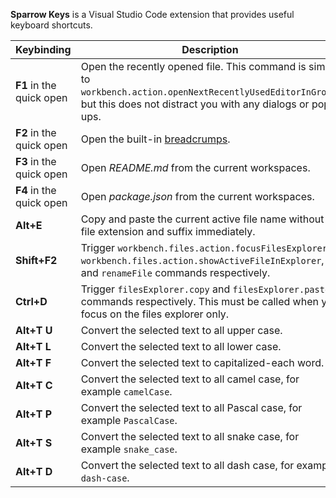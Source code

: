 **Sparrow Keys** is a Visual Studio Code extension that provides useful keyboard shortcuts.

|Keybinding|Description|
|---|---|
|**F1** in the quick open|Open the recently opened file. This command is similar to `workbench.action.openNextRecentlyUsedEditorInGroup`, but this does not distract you with any dialogs or pop-ups.|
|**F2** in the quick open|Open the built-in [breadcrumps](https://code.visualstudio.com/Docs/editor/editingevolved#_breadcrumbs).|
|**F3** in the quick open|Open _README.md_ from the current workspaces.|
|**F4** in the quick open|Open _package.json_ from the current workspaces.|
|**Alt+E**|Copy and paste the current active file name without its file extension and suffix immediately.|
|**Shift+F2**|Trigger `workbench.files.action.focusFilesExplorer`, `workbench.files.action.showActiveFileInExplorer`, and `renameFile` commands respectively.|
|**Ctrl+D**|Trigger `filesExplorer.copy` and `filesExplorer.paste` commands respectively. This must be called when you focus on the files explorer only.|
|**Alt+T U**|Convert the selected text to all upper case.|
|**Alt+T L**|Convert the selected text to all lower case.|
|**Alt+T F**|Convert the selected text to capitalized-each word.|
|**Alt+T C**|Convert the selected text to all camel case, for example `camelCase`.|
|**Alt+T P**|Convert the selected text to all Pascal case, for example `PascalCase`.|
|**Alt+T S**|Convert the selected text to all snake case, for example `snake_case`.|
|**Alt+T D**|Convert the selected text to all dash case, for example `dash-case`.|